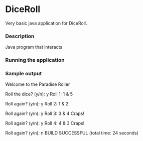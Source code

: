 # DiceRoll

Very basic java application for DiceRoll.

### Description
Java program that interacts 

### Running the application

### Sample output
Welcome to the Paradise Roller

Roll the dice? (y/n): y
Roll 1: 1 & 5

Roll again? (y/n): y
Roll 2: 1 & 2

Roll again? (y/n): y
Roll 3: 3 & 4
Craps!

Roll again? (y/n): y
Roll 4: 4 & 3
Craps!

Roll again? (y/n): n
BUILD SUCCESSFUL (total time: 24 seconds)
